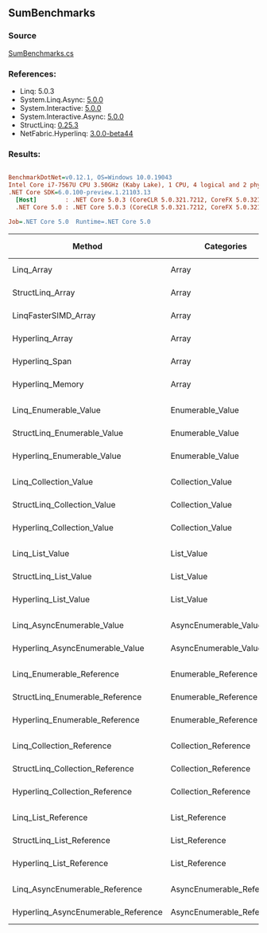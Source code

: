 ﻿## SumBenchmarks

### Source
[SumBenchmarks.cs](../NetFabric.Hyperlinq.Benchmarks/Benchmarks/SumBenchmarks.cs)

### References:
- Linq: 5.0.3
- System.Linq.Async: [5.0.0](https://www.nuget.org/packages/System.Linq.Async/5.0.0)
- System.Interactive: [5.0.0](https://www.nuget.org/packages/System.Interactive/5.0.0)
- System.Interactive.Async: [5.0.0](https://www.nuget.org/packages/System.Interactive.Async/5.0.0)
- StructLinq: [0.25.3](https://www.nuget.org/packages/StructLinq/0.25.3)
- NetFabric.Hyperlinq: [3.0.0-beta44](https://www.nuget.org/packages/NetFabric.Hyperlinq/3.0.0-beta44)

### Results:
``` ini

BenchmarkDotNet=v0.12.1, OS=Windows 10.0.19043
Intel Core i7-7567U CPU 3.50GHz (Kaby Lake), 1 CPU, 4 logical and 2 physical cores
.NET Core SDK=6.0.100-preview.1.21103.13
  [Host]        : .NET Core 5.0.3 (CoreCLR 5.0.321.7212, CoreFX 5.0.321.7212), X64 RyuJIT
  .NET Core 5.0 : .NET Core 5.0.3 (CoreCLR 5.0.321.7212, CoreFX 5.0.321.7212), X64 RyuJIT

Job=.NET Core 5.0  Runtime=.NET Core 5.0  

```
|                              Method |                Categories | Count |        Mean |     Error |    StdDev | Ratio |  Gen 0 | Gen 1 | Gen 2 | Allocated |
|------------------------------------ |-------------------------- |------ |------------:|----------:|----------:|------:|-------:|------:|------:|----------:|
|                          Linq_Array |                     Array |   100 |   416.78 ns |  1.530 ns |  1.356 ns |  1.00 | 0.0153 |     - |     - |      32 B |
|                    StructLinq_Array |                     Array |   100 |    61.90 ns |  0.240 ns |  0.201 ns |  0.15 |      - |     - |     - |         - |
|                LinqFasterSIMD_Array |                     Array |   100 |    11.42 ns |  0.069 ns |  0.065 ns |  0.03 |      - |     - |     - |         - |
|                     Hyperlinq_Array |                     Array |   100 |    23.41 ns |  0.067 ns |  0.059 ns |  0.06 |      - |     - |     - |         - |
|                      Hyperlinq_Span |                     Array |   100 |    23.00 ns |  0.057 ns |  0.051 ns |  0.06 |      - |     - |     - |         - |
|                    Hyperlinq_Memory |                     Array |   100 |    24.06 ns |  0.099 ns |  0.092 ns |  0.06 |      - |     - |     - |         - |
|                                     |                           |       |             |           |           |       |        |       |       |           |
|               Linq_Enumerable_Value |          Enumerable_Value |   100 |   637.26 ns |  4.688 ns |  4.386 ns |  1.00 | 0.0153 |     - |     - |      32 B |
|         StructLinq_Enumerable_Value |          Enumerable_Value |   100 |   637.41 ns |  4.893 ns |  4.577 ns |  1.00 | 0.0153 |     - |     - |      32 B |
|          Hyperlinq_Enumerable_Value |          Enumerable_Value |   100 |   627.98 ns |  3.576 ns |  2.986 ns |  0.98 | 0.0153 |     - |     - |      32 B |
|                                     |                           |       |             |           |           |       |        |       |       |           |
|               Linq_Collection_Value |          Collection_Value |   100 |   635.62 ns |  2.993 ns |  2.653 ns |  1.00 | 0.0153 |     - |     - |      32 B |
|         StructLinq_Collection_Value |          Collection_Value |   100 |   631.42 ns |  2.664 ns |  2.492 ns |  0.99 | 0.0153 |     - |     - |      32 B |
|          Hyperlinq_Collection_Value |          Collection_Value |   100 |   633.09 ns |  2.768 ns |  2.454 ns |  1.00 | 0.0153 |     - |     - |      32 B |
|                                     |                           |       |             |           |           |       |        |       |       |           |
|                     Linq_List_Value |                List_Value |   100 |   632.75 ns |  2.688 ns |  2.514 ns |  1.00 | 0.0153 |     - |     - |      32 B |
|               StructLinq_List_Value |                List_Value |   100 |   223.37 ns |  0.798 ns |  0.667 ns |  0.35 |      - |     - |     - |         - |
|                Hyperlinq_List_Value |                List_Value |   100 |   221.36 ns |  1.066 ns |  0.945 ns |  0.35 |      - |     - |     - |         - |
|                                     |                           |       |             |           |           |       |        |       |       |           |
|          Linq_AsyncEnumerable_Value |     AsyncEnumerable_Value |   100 | 2,083.59 ns |  7.037 ns |  6.582 ns |  1.00 | 0.0191 |     - |     - |      40 B |
|     Hyperlinq_AsyncEnumerable_Value |     AsyncEnumerable_Value |   100 | 2,076.52 ns |  6.203 ns |  5.499 ns |  1.00 | 0.0191 |     - |     - |      40 B |
|                                     |                           |       |             |           |           |       |        |       |       |           |
|           Linq_Enumerable_Reference |      Enumerable_Reference |   100 |   415.01 ns |  1.190 ns |  0.929 ns |  1.00 | 0.0153 |     - |     - |      32 B |
|     StructLinq_Enumerable_Reference |      Enumerable_Reference |   100 |   416.91 ns |  2.587 ns |  2.161 ns |  1.00 | 0.0153 |     - |     - |      32 B |
|      Hyperlinq_Enumerable_Reference |      Enumerable_Reference |   100 |   442.20 ns |  1.988 ns |  1.762 ns |  1.07 | 0.0153 |     - |     - |      32 B |
|                                     |                           |       |             |           |           |       |        |       |       |           |
|           Linq_Collection_Reference |      Collection_Reference |   100 |   417.05 ns |  1.782 ns |  1.580 ns |  1.00 | 0.0153 |     - |     - |      32 B |
|     StructLinq_Collection_Reference |      Collection_Reference |   100 |   415.66 ns |  2.014 ns |  1.785 ns |  1.00 | 0.0153 |     - |     - |      32 B |
|      Hyperlinq_Collection_Reference |      Collection_Reference |   100 |   418.07 ns |  1.576 ns |  1.397 ns |  1.00 | 0.0153 |     - |     - |      32 B |
|                                     |                           |       |             |           |           |       |        |       |       |           |
|                 Linq_List_Reference |            List_Reference |   100 |   415.76 ns |  2.019 ns |  1.888 ns |  1.00 | 0.0153 |     - |     - |      32 B |
|           StructLinq_List_Reference |            List_Reference |   100 |   415.10 ns |  1.925 ns |  1.801 ns |  1.00 | 0.0153 |     - |     - |      32 B |
|            Hyperlinq_List_Reference |            List_Reference |   100 |   219.73 ns |  0.709 ns |  0.592 ns |  0.53 |      - |     - |     - |         - |
|                                     |                           |       |             |           |           |       |        |       |       |           |
|      Linq_AsyncEnumerable_Reference | AsyncEnumerable_Reference |   100 | 1,944.05 ns |  5.323 ns |  4.719 ns |  1.00 | 0.0191 |     - |     - |      40 B |
| Hyperlinq_AsyncEnumerable_Reference | AsyncEnumerable_Reference |   100 | 1,946.32 ns | 15.754 ns | 13.966 ns |  1.00 | 0.0191 |     - |     - |      40 B |
